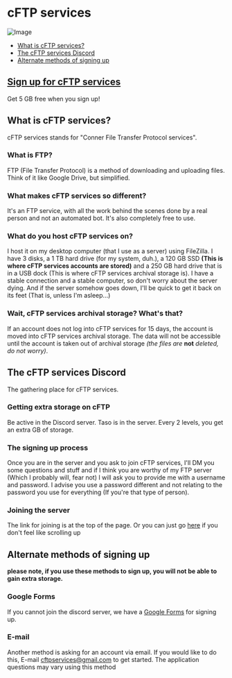 # cFTP services

![Image](https://treat.had-a.party/4faf8adc.gif)

- [What is cFTP services?](https://thewhiteboy503.github.io/cFTPservices/#what-is-cftp-services)
- [The cFTP services Discord](https://thewhiteboy503.github.io/cFTPservices/#the-cftp-services-discord)
- [Alternate methods of signing up](https://thewhiteboy503.github.io/cFTPservices/#the-cftp-services-discord)

## [Sign up for cFTP services](https://discord.gg/5BP5UnT)
Get 5 GB free when you sign up!

## What is cFTP services?
cFTP services stands for "Conner File Transfer Protocol services".

### What is FTP?
FTP (File Transfer Protocol) is a method of downloading and uploading files. Think of it like Google Drive, but simplified.

### What makes cFTP services so different?
It's an FTP service, with all the work behind the scenes done by a real person and not an automated bot. It's also completely free to use.

### What do you host cFTP services on?
I host it on my desktop computer (that I use as a server) using FileZilla. I have 3 disks, a 1 TB hard drive (for my system, duh.), a 120 GB SSD **(This is where cFTP services accounts are stored)** and a 250 GB hard drive that is in a USB dock (This is where cFTP services archival storage is). I have a stable connection and a stable computer, so don't worry about the server dying. And if the server somehow goes down, I'll be quick to get it back on its feet (That is, unless I'm asleep...)

### Wait, cFTP services archival storage? What's that?
If an account does not log into cFTP services for 15 days, the account is moved into cFTP services archival storage. The data will not be accessible until the account is taken out of archival storage *(the files are* **not** *deleted, do not worry)*.

## The cFTP services Discord
The gathering place for cFTP services.

### Getting extra storage on cFTP
Be active in the Discord server. Taso is in the server. Every 2 levels, you get an extra GB of storage.

### The signing up process
Once you are in the server and you ask to join cFTP services, I'll DM you some questions and stuff and if I think you are worthy of my FTP server (Which I probably will, fear not) I will ask you to provide me with a username and password. I advise you use a password different and not relating to the password you use for everything (If you're that type of person).

### Joining the server
The link for joining is at the top of the page. Or you can just go [here](https://discord.gg/5BP5UnT) if you don't feel like scrolling up
## Alternate methods of signing up

**please note, if you use these methods to sign up, you will not be able to gain extra storage.**

### Google Forms
If you cannot join the discord server, we have a [Google Forms](https://goo.gl/forms/Y3PiZ87OPPtrYMyl2) for signing up.

### E-mail
Another method is asking for an account via email. If you would like to do this, E-mail cftpservices@gmail.com to get started. The application questions may vary using this method
